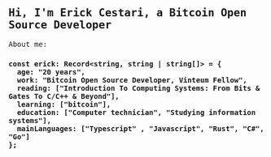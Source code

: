 <samp>


## Hi, I'm Erick Cestari, a Bitcoin Open Source Developer

About me:
<h3>
  
```TS
const erick: Record<string, string | string[]> = {
  age: "20 years",
  work: "Bitcoin Open Source Developer, Vinteum Fellow",
  reading: ["Introduction To Computing Systems: From Bits & Gates To C/C++ & Beyond"],
  learning: ["bitcoin"],
  education: ["Computer technician", "Studying information systems"],
  mainLanguages: ["Typescript" , "Javascript", "Rust", "C#", "Go"]
};
```
</h3>
<samp>
